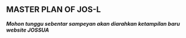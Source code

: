 ## MASTER PLAN OF JOS-L
**_Mohon tunggu sebentar sampeyan akan diarahkan ketampilan baru website JOSSUA_**
## 
